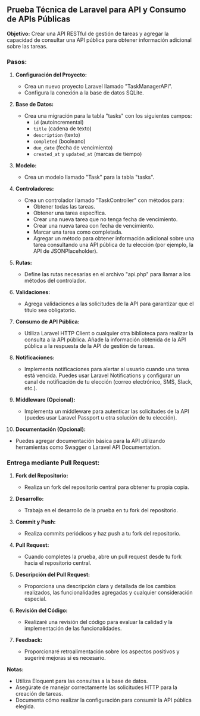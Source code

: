 ## Prueba Técnica de Laravel para API y Consumo de APIs Públicas

**Objetivo:** Crear una API RESTful de gestión de tareas y agregar la capacidad de consultar una API pública para obtener información adicional sobre las tareas.

### Pasos:

1. **Configuración del Proyecto:**
   - Crea un nuevo proyecto Laravel llamado "TaskManagerAPI".
   - Configura la conexión a la base de datos SQLite.

2. **Base de Datos:**
   - Crea una migración para la tabla "tasks" con los siguientes campos:
     - `id` (autoincremental)
     - `title` (cadena de texto)
     - `description` (texto)
     - `completed` (booleano)
     - `due_date` (fecha de vencimiento)
     - `created_at` y `updated_at` (marcas de tiempo)

3. **Modelo:**
   - Crea un modelo llamado "Task" para la tabla "tasks".

4. **Controladores:**
   - Crea un controlador llamado "TaskController" con métodos para:
     - Obtener todas las tareas.
     - Obtener una tarea específica.
     - Crear una nueva tarea que no tenga fecha de vencimiento.
     - Crear una nueva tarea con fecha de vencimiento.
     - Marcar una tarea como completada.
     - Agregar un método para obtener información adicional sobre una tarea consultando una API pública de tu elección (por ejemplo, la API de JSONPlaceholder).

5. **Rutas:**
   - Define las rutas necesarias en el archivo "api.php" para llamar a los métodos del controlador.

6. **Validaciones:**
   - Agrega validaciones a las solicitudes de la API para garantizar que el título sea obligatorio.

7. **Consumo de API Pública:**
   - Utiliza Laravel HTTP Client o cualquier otra biblioteca para realizar la consulta a la API pública. Añade la información obtenida de la API pública a la respuesta de la API de gestión de tareas.

8. **Notificaciones:**
   - Implementa notificaciones para alertar al usuario cuando una tarea está vencida. Puedes usar Laravel Notifications y configurar un canal de notificación de tu elección (correo electrónico, SMS, Slack, etc.).

9. **Middleware (Opcional):**
   - Implementa un middleware para autenticar las solicitudes de la API (puedes usar Laravel Passport u otra solución de tu elección).

10. **Documentación (Opcional):**
   - Puedes agregar documentación básica para la API utilizando herramientas como Swagger o Laravel API Documentation.

### Entrega mediante Pull Request:

1. **Fork del Repositorio:**
   - Realiza un fork del repositorio central para obtener tu propia copia.

2. **Desarrollo:**
   - Trabaja en el desarrollo de la prueba en tu fork del repositorio.

3. **Commit y Push:**
   - Realiza commits periódicos y haz push a tu fork del repositorio.

4. **Pull Request:**
   - Cuando completes la prueba, abre un pull request desde tu fork hacia el repositorio central.

5. **Descripción del Pull Request:**
   - Proporciona una descripción clara y detallada de los cambios realizados, las funcionalidades agregadas y cualquier consideración especial.

6. **Revisión del Código:**
   - Realizaré una revisión del código para evaluar la calidad y la implementación de las funcionalidades.

7. **Feedback:**
   - Proporcionaré retroalimentación sobre los aspectos positivos y sugeriré mejoras si es necesario.

**Notas:**
- Utiliza Eloquent para las consultas a la base de datos.
- Asegúrate de manejar correctamente las solicitudes HTTP para la creación de tareas.
- Documenta cómo realizar la configuración para consumir la API pública elegida.

